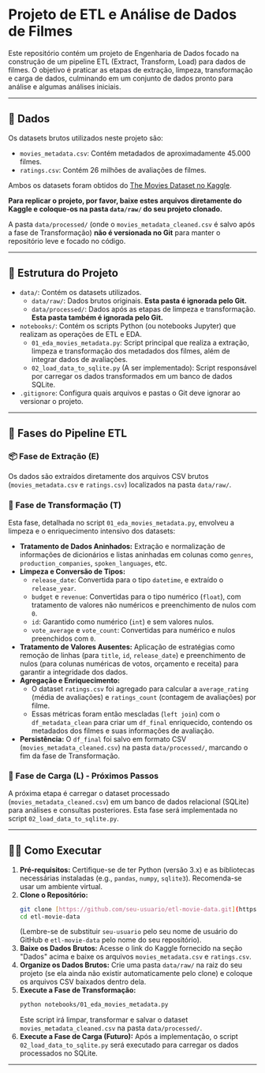# Projeto de ETL e Análise de Dados de Filmes

Este repositório contém um projeto de Engenharia de Dados focado na construção de um pipeline ETL (Extract, Transform, Load) para dados de filmes. O objetivo é praticar as etapas de extração, limpeza, transformação e carga de dados, culminando em um conjunto de dados pronto para análise e algumas análises iniciais.

---

## 📁 Dados

Os datasets brutos utilizados neste projeto são:
- `movies_metadata.csv`: Contém metadados de aproximadamente 45.000 filmes.
- `ratings.csv`: Contém 26 milhões de avaliações de filmes.

Ambos os datasets foram obtidos do [The Movies Dataset no Kaggle](https://www.kaggle.com/datasets/rounakbanik/the-movies-dataset/).

**Para replicar o projeto, por favor, baixe estes arquivos diretamente do Kaggle e coloque-os na pasta `data/raw/` do seu projeto clonado.**

A pasta `data/processed/` (onde o `movies_metadata_cleaned.csv` é salvo após a fase de Transformação) **não é versionada no Git** para manter o repositório leve e focado no código.

---

## 📂 Estrutura do Projeto

- `data/`: Contém os datasets utilizados.
    - `data/raw/`: Dados brutos originais. **Esta pasta é ignorada pelo Git.**
    - `data/processed/`: Dados após as etapas de limpeza e transformação. **Esta pasta também é ignorada pelo Git.**
- `notebooks/`: Contém os scripts Python (ou notebooks Jupyter) que realizam as operações de ETL e EDA.
    - `01_eda_movies_metadata.py`: Script principal que realiza a extração, limpeza e transformação dos metadados dos filmes, além de integrar dados de avaliações.
    - `02_load_data_to_sqlite.py` (A ser implementado): Script responsável por carregar os dados transformados em um banco de dados SQLite.
- `.gitignore`: Configura quais arquivos e pastas o Git deve ignorar ao versionar o projeto.

---

## 🚀 Fases do Pipeline ETL

### 📦 Fase de Extração (E)

Os dados são extraídos diretamente dos arquivos CSV brutos (`movies_metadata.csv` e `ratings.csv`) localizados na pasta `data/raw/`.

### 🧹 Fase de Transformação (T)

Esta fase, detalhada no script `01_eda_movies_metadata.py`, envolveu a limpeza e o enriquecimento intensivo dos datasets:

-   **Tratamento de Dados Aninhados:** Extração e normalização de informações de dicionários e listas aninhadas em colunas como `genres`, `production_companies`, `spoken_languages`, etc.
-   **Limpeza e Conversão de Tipos:**
    -   `release_date`: Convertida para o tipo `datetime`, e extraído o `release_year`.
    -   `budget` e `revenue`: Convertidas para o tipo numérico (`float`), com tratamento de valores não numéricos e preenchimento de nulos com `0`.
    -   `id`: Garantido como numérico (`int`) e sem valores nulos.
    -   `vote_average` e `vote_count`: Convertidas para numérico e nulos preenchidos com `0`.
-   **Tratamento de Valores Ausentes:** Aplicação de estratégias como remoção de linhas (para `title`, `id`, `release_date`) e preenchimento de nulos (para colunas numéricas de votos, orçamento e receita) para garantir a integridade dos dados.
-   **Agregação e Enriquecimento:**
    -   O dataset `ratings.csv` foi agregado para calcular a `average_rating` (média de avaliações) e `ratings_count` (contagem de avaliações) por filme.
    -   Essas métricas foram então mescladas (`left join`) com o `df_metadata_clean` para criar um `df_final` enriquecido, contendo os metadados dos filmes e suas informações de avaliação.
-   **Persistência:** O `df_final` foi salvo em formato CSV (`movies_metadata_cleaned.csv`) na pasta `data/processed/`, marcando o fim da fase de Transformação.

### 💾 Fase de Carga (L) - Próximos Passos

A próxima etapa é carregar o dataset processado (`movies_metadata_cleaned.csv`) em um banco de dados relacional (SQLite) para análises e consultas posteriores. Esta fase será implementada no script `02_load_data_to_sqlite.py`.

---

## 🏃‍♀️ Como Executar

1.  **Pré-requisitos:** Certifique-se de ter Python (versão 3.x) e as bibliotecas necessárias instaladas (e.g., `pandas`, `numpy`, `sqlite3`). Recomenda-se usar um ambiente virtual.
2.  **Clone o Repositório:**
    ```bash
    git clone [https://github.com/seu-usuario/etl-movie-data.git](https://github.com/seu-usuario/etl-movie-data.git)
    cd etl-movie-data
    ```
    (Lembre-se de substituir `seu-usuario` pelo seu nome de usuário do GitHub e `etl-movie-data` pelo nome do seu repositório).
3.  **Baixe os Dados Brutos:** Acesse o link do Kaggle fornecido na seção "Dados" acima e baixe os arquivos `movies_metadata.csv` e `ratings.csv`.
4.  **Organize os Dados Brutos:** Crie uma pasta `data/raw/` na raiz do seu projeto (se ela ainda não existir automaticamente pelo clone) e coloque os arquivos CSV baixados dentro dela.
5.  **Execute a Fase de Transformação:**
    ```bash
    python notebooks/01_eda_movies_metadata.py
    ```
    Este script irá limpar, transformar e salvar o dataset `movies_metadata_cleaned.csv` na pasta `data/processed/`.
6.  **Execute a Fase de Carga (Futuro):** Após a implementação, o script `02_load_data_to_sqlite.py` será executado para carregar os dados processados no SQLite.

---
